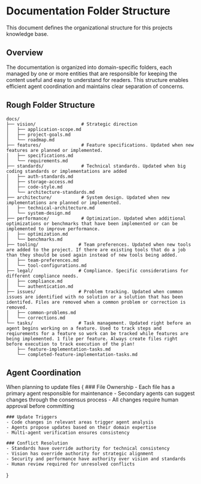# Documentation Folder Structure

This document defines the organizational structure for this projects knowledge base.

## Overview

The documentation is organized into domain-specific folders, each managed by one or more entities that are responsible for keeping the content useful and easy to understand for readers. This structure enables efficient agent coordination and maintains clear separation of concerns.

## Rough Folder Structure 

```
docs/
├── vision/                 # Strategic direction
│   ├── application-scope.md
│   ├── project-goals.md
│   └── roadmap.md
├── features/               # Feature specifications. Updated when new features are planned or implemented. 
│   ├── specifications.md
│   └── requirements.md
├── standards/              # Technical standards. Updated when big coding standards or implementations are added
│   ├── auth-standards.md
│   ├── storage-access.md
│   ├── code-style.md
│   └── architecture-standards.md
├── architecture/           # System design. Updated when new implementations are planned or implemented.
│   ├── technical-architecture.md
│   └── system-design.md
├── performance/            # Optimization. Updated when additional optimizations or benchmarks that have been implemented or can be implemented to improve performance.
│   ├── optimization.md
│   └── benchmarks.md
├── tooling/               # Team preferences. Updated when new tools are added to the project. If there are existing tools that do a job than they should be used again instead of new tools being added.
│   ├── team-preferences.md
│   └── tool-configurations.md
├── legal/                 # Compliance. Specific considerations for different compliance needs. 
│   ├── compliance.md
│   └── authentication.md
├── issues/                # Problem tracking. Updated when common issues are identified with no solution or a solution that has been identifed. Files are removed when a common problem or correction is removed.
│   ├── common-problems.md
│   └── corrections.md
└── tasks/                 # Task management. Updated right before an agent begins working on a feature. Used to track steps and reqiurements for a feature so work can be tracked while features are being implemented. 1 file per feature. Always create files right before execution to track execution of the plan!
    ├── feature-implementation-tasks.md
    └── completed-feature-implementation-tasks.md

```

## Agent Coordination

When planning to update files {
    ### File Ownership
    - Each file has a primary agent responsible for maintenance
    - Secondary agents can suggest changes through the consensus process
    - All changes require human approval before committing

    ### Update Triggers
    - Code changes in relevant areas trigger agent analysis
    - Agents propose updates based on their domain expertise
    - Multi-agent verification ensures consistency

    ### Conflict Resolution
    - Standards have override authority for technical consistency
    - Vision has override authority for strategic alignment
    - Security and performance have authority over vision and standards
    - Human review required for unresolved conflicts
}